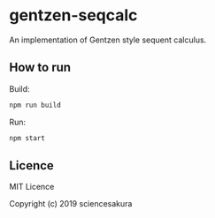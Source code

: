 # gentzen-seqcalc

An implementation of Gentzen style sequent calculus.

## How to run

Build:

```sh
npm run build
```

Run:

```sh
npm start
```

## Licence

MIT Licence

Copyright (c) 2019 sciencesakura
